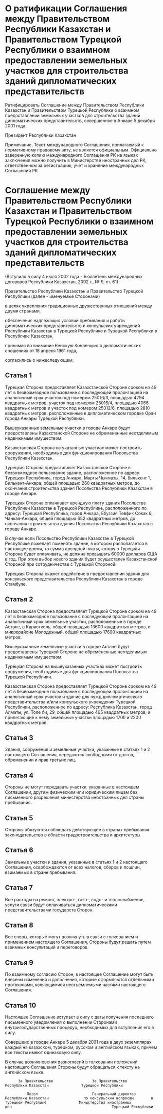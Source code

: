 # О ратификации Соглашения между Правительством Республики Казахстан и Правительством Турецкой Республики о взаимном предоставлении земельных участков для строительства зданий дипломатических представительств

Ратифицировать Соглашение между Правительством Республики Казахстан и Правительством Турецкой Республики о взаимном предоставлении земельных участков для строительства зданий дипломатических представительств, совершенное в Анкаре 5 декабря 2001 года.

Президент Республики Казахстан

Примечание. Текст международного Соглашения, прилагаемый к нормативному правовому акту, не является официальным. Официально заверенную копию международного Соглашения РК на языках заключения можно получить в Министерстве иностранных дел РК, ответственном за регистрацию, учет и хранение международных Соглашений РК

# Соглашение между Правительством Республики Казахстан и Правительством Турецкой Республики о взаимном предоставлении земельных участков для строительства зданий дипломатических представительств

(Вступило в силу 4 июля 2002 года - Бюллетень международных договоров Республики Казахстан, 2002 г., № 9, ст. 61)

Правительство Республики Казахстан и Правительство Турецкой Республики (далее - именуемые Сторонами)

в целях укрепления традиционных дружественных отношений между двумя странами,

обеспечения надлежащих условий пребывания и работы дипломатических представительств и консульских учреждений Республики Казахстан в Турецкой Республике и Турецкой Республики в Республике Казахстан,

принимая во внимание Венскую Конвенцию о дипломатических сношениях от 18 апреля 1961 года,

согласились о нижеследующем:

## Статья 1

Турецкая Сторона предоставляет Казахстанской Стороне сроком на 49 лет в безвозмездное пользование с последующей пролонгацией на аналогичный срок участок под номером 25016/3, площадью 4294 квадратных метров, участок под номером 25016/4, площадью 4066 квадратных метров и участок под номером 25012/6, площадью 2810 квадратных метров, расположенные в дипломатическом городке Оран города Анкары Турецкой Республики.

Вышеуказанные земельные участки в городе Анкаре будут предоставлены Казахстанской Стороне не обремененные неотделимым недвижимым имуществом.

Казахстанская Сторона на указанных участках может построить сооружения, необходимые для функционирования Посольства Республики Казахстан.

Турецкая Сторона предоставляет Казахстанской Стороне в безвозмездное пользование здание, расположенное по адресу: Турецкая Республика, город Анкара, Марты Чыкмазы, 14, Билькент 1, Билькент-Анкара, общей площадью 260 квадратных метров, до окончания строительства здания Посольства Республики Казахстан в городе Анкаре.

Турецкая Сторона оплачивает арендную плату здания Посольства Республики Казахстан в Турецкой Республике, расположенного по адресу: Турецкая Республика, город Анкара, Ебуззия Тевфик Сокак 6, Чанкая-Анкара, общей площадью 652 квадратных метров, до окончания строительства здания Посольства Республики Казахстан в городе Анкаре.

В случае если Посольство Республики Казахстан в Турецкой Республике пожелает поменять здание, в котором располагается в настоящее время, то сумма арендной платы, которую Турецкая Сторона будет оплачивать, не должна превышать 60000 долларов США в год. При этом выбор нового здания будет осуществлен Казахстанской Стороной при сотрудничестве с Турецкой Стороной.

Турецкая Сторона окажет содействие в предоставлении здания для консульского представительства Республики Казахстан в городе Стамбуле.

## Статья 2

Казахстанская Сторона предоставляет Турецкой Стороне сроком на 49 лет в безвозмездное пользование с последующей пролонгацией на аналогичный срок земельные участки, расположенные в городе Астане, в Караоткель, общей площадью 13600 квадратных метров, и микрорайоне Молодежный, общей площадью 17600 квадратных метров.

Вышеуказанные земельные участки в городе Астане будут предоставлены Турецкой Стороне не обремененные неотделимым недвижимым имуществом.

Турецкая Сторона на вышеуказанных участках может построить сооружения, необходимые для функционирования Посольства Турецкой Республики.

Казахстанская Сторона предоставляет Турецкой Стороне сроком на 49 лет в безвозмездное пользование с последующей пролонгацией на аналогичный срок участок и здание для нужд дипломатического представительства и/или консульского учреждения Турецкой Республики, расположенное по адресу: Республика Казахстан, город Алматы, ул. Толе би, 29, общей площадью 465 квадратных метров, и прилегающие к нему земельные участки площадью 1700 и 2200 квадратных метров.

## Статья 3

Здания, сооружения и земельные участки, указанные в статьях 1 и 2 настоящего Соглашения, передаются свободными от долгов, обременении и прав третьих лиц.

## Статья 4

Стороны не могут передавать участки, указанные в настоящем Соглашении, другим физическим или юридическим лицам без письменного разрешения министерства иностранных дел страны пребывания.

## Статья 5

Стороны обязуются соблюдать действующее в странах пребывания законодательство в области градостроительства и архитектуры.

## Статья 6

Земельные участки и здания, указанные в статьях 1 и 2 настоящего Соглашения, освобождаются от всех налогов, сборов и пошлин, взимаемых в стране пребывания.

## Статья 7

Все расходы на ремонт, электро-, газо-, водо- и теплоснабжение, услуги связи будут оплачиваться дипломатическими представительствами государств Сторон.

## Статья 8

Все споры, которые могут возникнуть в связи с толкованием и применением настоящего Соглашения, Стороны будут решать путем взаимных консультаций и переговоров.

## Статья 9

По взаимному согласию Сторон, в настоящее Соглашение могут быть внесены изменения и дополнения, которые оформляются отдельными протоколами, являющимися неотъемлемыми частями настоящего Соглашения.

## Статья 10

Настоящее Соглашение вступает в силу с даты получения последнего письменного уведомления о выполнении Сторонами внутригосударственных процедур, необходимых для вступления его в силу.

Совершено в городе Анкаре 5 декабря 2001 года в двух экземплярах каждый на казахском, турецком, русском и английском языках, причем все тексты имеют одинаковую силу.

В случае возникновения разногласий в толковании положений настоящего Соглашения Стороны будут обращаться к тексту на английском языке.

          За Правительство                  За Правительство         Республики Казахстан               Турецкой Республики

              Посол                         Генеральный директор        Республики Казахстан                по консульским вопросам        в Турецкой Республике               Министерства иностранных                                                       дел                                              Турецкой Республики

